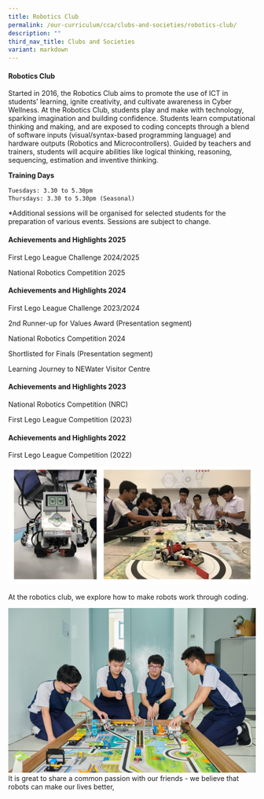 ```yaml
---
title: Robotics Club
permalink: /our-curriculum/cca/clubs-and-societies/robotics-club/
description: ""
third_nav_title: Clubs and Societies
variant: markdown
---
```

#### Robotics Club

Started in 2016, the Robotics Club aims to promote the use of ICT in students’ learning, ignite creativity, and cultivate awareness in Cyber Wellness. At the Robotics Club, students play and make with technology, sparking imagination and building confidence. Students learn computational thinking and making, and are exposed to coding concepts through a blend of software inputs (visual/syntax-based programming language) and hardware outputs (Robotics and Microcontrollers). Guided by teachers and trainers, students will acquire abilities like logical thinking, reasoning, sequencing, estimation and inventive thinking.

**Training Days**

	Tuesdays: 3.30 to 5.30pm 
	Thursdays: 3.30 to 5.30pm (Seasonal)

\*Additional sessions will be organised for selected students for the preparation of various events. Sessions are subject to change.

#### Achievements and Highlights 2025

First Lego League Challenge 2024/2025
    
National Robotics Competition 2025
    
#### Achievements and Highlights 2024

First Lego League Challenge 2023/2024
    
2nd Runner-up for Values Award (Presentation segment)
    
National Robotics Competition 2024
 
Shortlisted for Finals (Presentation segment)
    
Learning Journey to NEWater Visitor Centre


#### Achievements and Highlights 2023

National Robotics Competition (NRC)
    
First Lego League Competition (2023)
    

#### Achievements and Highlights 2022

First Lego League Competition (2022)

![Robotics Club](/images/Robotics%20Club_1.jpg)


<style>  
img {  
  display: block;  
  margin-left: auto;  
  margin-right: auto;  
}  
</style>  
At the robotics club, we explore how to make robots work through coding.


![](/images/CCAs/Robotics/WGS_258%20(2).jpg)
It is great to share a common passion with our friends - we believe that robots can make our lives better,